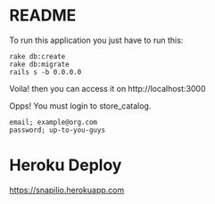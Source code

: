 # README
To run this application you just have to run this:

```
rake db:create 
rake db:migrate
rails s -b 0.0.0.0
```
Voila! then you can access it on http://localhost:3000

Opps! You must login to store_catalog.

```
email; example@org.com
password; up-to-you-guys

```
# Heroku Deploy

https://snapilio.herokuapp.com
